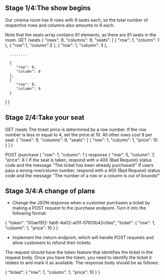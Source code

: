 ## Stage 1/4:The show begins
Our cinema room has 9 rows with 9 seats each, so the total number of respective rows and columns also amounts to 9 each.

Note that the seats array contains 81 elements, as there are 81 seats in the room.
GET /seats
{
   "rows": 9,
   "columns": 9,
   "seats": [
      {
         "row": 1,
         "column": 1
      },
      {
         "row":1,
         "column":2
      },
      {
         "row": 1,
         "column": 3
      },

      ........

      {
         "row": 9,
         "column": 8
      },
      {
         "row": 9,
         "column": 9
      }
   ]
}

## Stage 2/4:Take your seat
GET /seats
The ticket price is determined by a row number. If the row number is less or equal to 4, set the price at 10. All other rows cost 8 per seat.
{
   "rows": 9,
   "columns": 9,
   "seats": [
      {
         "row": 1,
         "column": 1,
         "price": 10
      }
   ]
}

POST /purchase
{
   "row": 1,
   "column": 1
}
response
{
    "row": 5,
    "column": 7,
    "price": 8
}
If the seat is taken, respond with a 400 (Bad Request) status code and the message "The ticket has been already purchased!"
If users pass a wrong row/column number, respond with a 400 (Bad Request) status code and the message "The number of a row or a column is out of bounds!"

## Stage 3/4:A change of plans
- Change the JSON response when a customer purchases a ticket by making a POST request to the /purchase endpoint. Turn it into the following format:

{
    "token": "00ae15f2-1ab6-4a02-a01f-07810b42c0ee",
    "ticket": {
        "row": 1,
        "column": 1,
        "price": 10
    }
}
- Implement the /return endpoint, which will handle POST requests and allow customers to refund their tickets.

The request should have the token feature that identifies the ticket in the request body. Once you have the token, you need to identify the ticket it relates to and mark it as available. The response body should be as follows:

{
    "ticket": {
        "row": 1,
        "column": 1,
        "price": 10
    }
}